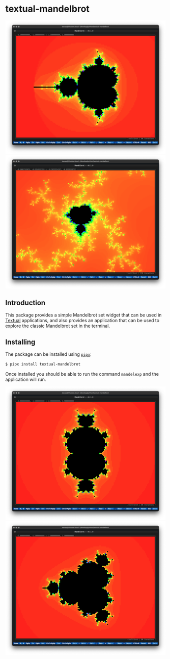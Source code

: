# textual-mandelbrot

![mandelexp in action](https://raw.githubusercontent.com/davep/textual-mandelbrot/main/img/mandelexp01.png)
![mandelexp in action](https://raw.githubusercontent.com/davep/textual-mandelbrot/main/img/mandelexp02.png)

## Introduction

This package provides a simple Mandelbrot set widget that can be used in
[Textual](https://textual.textualize.io/) applications, and also provides an
application that can be used to explore the classic Mandelbrot set in the
terminal.

## Installing

The package can be installed using [`pipx`](https://pypa.github.io/pipx/):

```sh
$ pipx install textual-mandelbrot
```

Once installed you should be able to run the command `mandelexp` and the
application will run.

![mandelexp in action](https://raw.githubusercontent.com/davep/textual-mandelbrot/main/img/mandelexp03.png)
![mandelexp in action](https://raw.githubusercontent.com/davep/textual-mandelbrot/main/img/mandelexp04.png)

[//]: # (README.md ends here)
